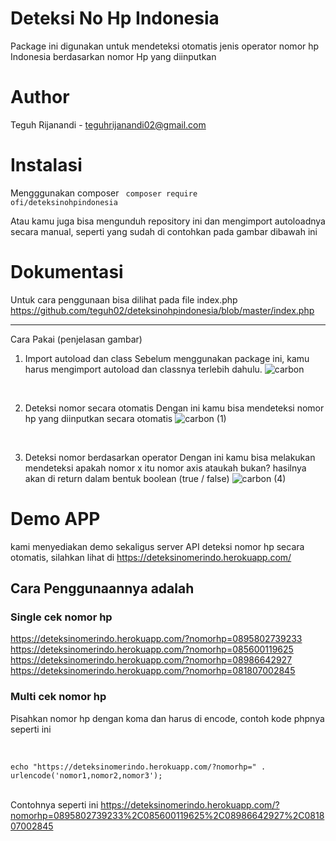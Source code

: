 # Deteksi No Hp Indonesia
Package ini digunakan untuk mendeteksi otomatis jenis operator nomor hp Indonesia berdasarkan nomor Hp yang diinputkan

# Author
Teguh Rijanandi - teguhrijanandi02@gmail.com

# Instalasi
Mengggunakan composer
<code>
  composer require ofi/deteksinohpindonesia
</code>

Atau kamu juga bisa mengunduh repository ini dan mengimport autoloadnya secara manual, seperti yang sudah di contohkan pada gambar dibawah ini

# Dokumentasi
Untuk cara penggunaan bisa dilihat pada file index.php
https://github.com/teguh02/deteksinohpindonesia/blob/master/index.php

<hr>

Cara Pakai (penjelasan gambar)
1. Import autoload dan class
Sebelum menggunakan package ini, kamu harus mengimport autoload dan classnya terlebih dahulu. 
![carbon](https://user-images.githubusercontent.com/43981051/100326935-2c378700-2ffd-11eb-84cd-1f8ae81df88f.png)

<br>

2. Deteksi nomor secara otomatis
Dengan ini kamu bisa mendeteksi nomor hp yang diinputkan secara otomatis
![carbon (1)](https://user-images.githubusercontent.com/43981051/100327166-7a4c8a80-2ffd-11eb-897d-29351e8c4145.png)

<br>

3. Deteksi nomor berdasarkan operator
Dengan ini kamu bisa melakukan mendeteksi apakah nomor x itu nomor axis ataukah bukan?
hasilnya akan di return dalam bentuk boolean (true / false)
![carbon (4)](https://user-images.githubusercontent.com/43981051/100327389-d1eaf600-2ffd-11eb-8e3e-8222d69d591f.png)



# Demo APP
kami menyediakan demo sekaligus server API deteksi nomor hp secara otomatis,
silahkan lihat di
https://deteksinomerindo.herokuapp.com/

## Cara Penggunaannya adalah

### Single cek nomor hp
https://deteksinomerindo.herokuapp.com/?nomorhp=0895802739233
<br>
https://deteksinomerindo.herokuapp.com/?nomorhp=085600119625
<br>
https://deteksinomerindo.herokuapp.com/?nomorhp=08986642927
<br>
https://deteksinomerindo.herokuapp.com/?nomorhp=081807002845
<br>

### Multi cek nomor hp
Pisahkan nomor hp dengan koma dan harus di encode, contoh kode phpnya seperti ini

<br>

<code>
echo "https://deteksinomerindo.herokuapp.com/?nomorhp=" . urlencode('nomor1,nomor2,nomor3');
</code>

<br>

Contohnya seperti ini
https://deteksinomerindo.herokuapp.com/?nomorhp=0895802739233%2C085600119625%2C08986642927%2C081807002845








